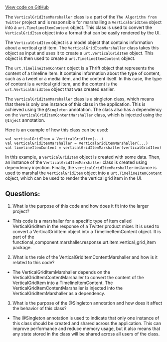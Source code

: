 [View code on GitHub](https://github.com/misbahsy/the-algorithm/product-mixer/core/src/main/scala/com/twitter/product_mixer/core/functional_component/marshaller/response/urt/item/vertical_grid_item/VerticalGridItemMarshaller.scala)

The `VerticalGridItemMarshaller` class is a part of the `The Algorithm from Twitter` project and is responsible for marshalling a `VerticalGridItem` object into a `urt.TimelineItemContent` object. This class is used to convert the `VerticalGridItem` object into a format that can be easily rendered by the UI.

The `VerticalGridItem` object is a model object that contains information about a vertical grid item. The `VerticalGridItemMarshaller` class takes this object as input and uses it to create a `urt.VerticalGridItem` object. This object is then used to create a `urt.TimelineItemContent` object.

The `urt.TimelineItemContent` object is a Thrift object that represents the content of a timeline item. It contains information about the type of content, such as a tweet or a media item, and the content itself. In this case, the type of content is a vertical grid item, and the content is the `urt.VerticalGridItem` object that was created earlier.

The `VerticalGridItemMarshaller` class is a singleton class, which means that there is only one instance of this class in the application. This is achieved using the `@Singleton` annotation. The class also has a dependency on the `VerticalGridItemContentMarshaller` class, which is injected using the `@Inject` annotation.

Here is an example of how this class can be used:

```
val verticalGridItem = VerticalGridItem(...)
val verticalGridItemMarshaller = VerticalGridItemMarshaller(...)
val timelineItemContent = verticalGridItemMarshaller(verticalGridItem)
```

In this example, a `VerticalGridItem` object is created with some data. Then, an instance of the `VerticalGridItemMarshaller` class is created using dependency injection. Finally, the `verticalGridItemMarshaller` instance is used to marshal the `VerticalGridItem` object into a `urt.TimelineItemContent` object, which can be used to render the vertical grid item in the UI.
## Questions: 
 1. What is the purpose of this code and how does it fit into the larger project?
- This code is a marshaller for a specific type of item called VerticalGridItem in the response of a Twitter product mixer. It is used to convert a VerticalGridItem object into a TimelineItemContent object. It is part of the functional_component.marshaller.response.urt.item.vertical_grid_item package.

2. What is the role of the VerticalGridItemContentMarshaller and how is it related to this code?
- The VerticalGridItemMarshaller depends on the VerticalGridItemContentMarshaller to convert the content of the VerticalGridItem into a TimelineItemContent. The VerticalGridItemContentMarshaller is injected into the VerticalGridItemMarshaller as a dependency.

3. What is the purpose of the @Singleton annotation and how does it affect the behavior of this class?
- The @Singleton annotation is used to indicate that only one instance of this class should be created and shared across the application. This can improve performance and reduce memory usage, but it also means that any state stored in the class will be shared across all users of the class.